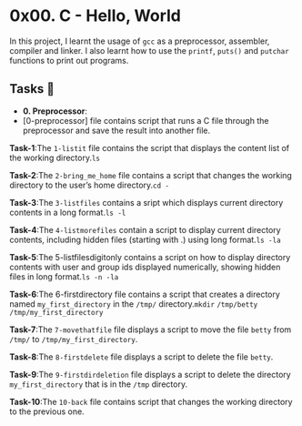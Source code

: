# 0x00. C - Hello, World

In this project, I learnt the usage of `gcc` as a preprocessor, assembler, compiler and linker. I also learnt how to use the `printf`, `puts()` and `putchar` functions to print out programs.

## Tasks :page_with_curl:

* **0. Preprocessor**:
* [0-preprocessor] file contains script that runs a C file through the preprocessor and save the result into another file.

**Task-1**:The `1-listit` file contains the script that displays the content list of the working directory.`ls`

**Task-2**:The `2-bring_me_home` file contains a script that changes the working directory to the user’s home directory.`cd -`

**Task-3**:The `3-listfiles` contains a sript which displays current directory contents in a long format.`ls -l`

**Task-4**:The `4-listmorefiles` contain a script to display current directory contents, including hidden files (starting with .) using long format.`ls -la`

**Task-5**:The 5-listfilesdigitonly contains a script on how to display directory contents with user and group ids displayed numerically, showing hidden files in long format.`ls -n -la`

**Task-6**:The 6-firstdirectory file contains a script that creates a directory named `my_first_directory` in the `/tmp/` directory.`mkdir` `/tmp/betty` `/tmp/my_first_directory`

**Task-7**:The `7-movethatfile` file displays a script to move the file `betty` from `/tmp/` to `/tmp/my_first_directory`.

**Task-8**:The `8-firstdelete` file displays a script to delete the file `betty`.

**Task-9**:The `9-firstdirdeletion` file displays a script to delete the directory `my_first_directory` that is in the `/tmp` directory.

**Task-10**:The `10-back` file contains script that changes the working directory to the previous one.
